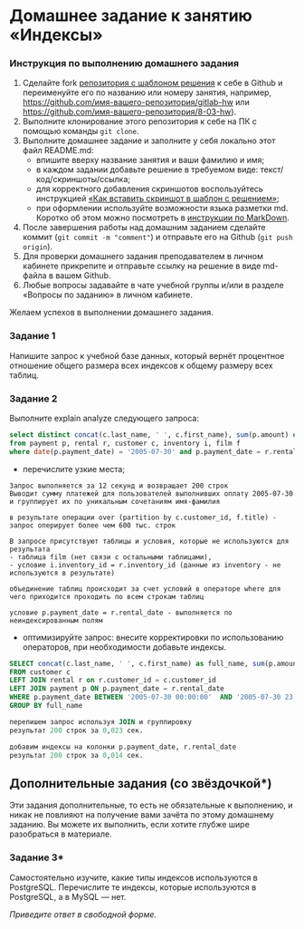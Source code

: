 # Домашнее задание к занятию «Индексы»

### Инструкция по выполнению домашнего задания

1. Сделайте fork [репозитория c шаблоном решения](https://github.com/netology-code/sys-pattern-homework) к себе в Github и переименуйте его по названию или номеру занятия, например, https://github.com/имя-вашего-репозитория/gitlab-hw или https://github.com/имя-вашего-репозитория/8-03-hw).
2. Выполните клонирование этого репозитория к себе на ПК с помощью команды `git clone`.
3. Выполните домашнее задание и заполните у себя локально этот файл README.md:
   - впишите вверху название занятия и ваши фамилию и имя;
   - в каждом задании добавьте решение в требуемом виде: текст/код/скриншоты/ссылка;
   - для корректного добавления скриншотов воспользуйтесь инструкцией [«Как вставить скриншот в шаблон с решением»](https://github.com/netology-code/sys-pattern-homework/blob/main/screen-instruction.md);
   - при оформлении используйте возможности языка разметки md. Коротко об этом можно посмотреть в [инструкции по MarkDown](https://github.com/netology-code/sys-pattern-homework/blob/main/md-instruction.md).
4. После завершения работы над домашним заданием сделайте коммит (`git commit -m "comment"`) и отправьте его на Github (`git push origin`).
5. Для проверки домашнего задания преподавателем в личном кабинете прикрепите и отправьте ссылку на решение в виде md-файла в вашем Github.
6. Любые вопросы задавайте в чате учебной группы и/или в разделе «Вопросы по заданию» в личном кабинете.

Желаем успехов в выполнении домашнего задания.

### Задание 1

Напишите запрос к учебной базе данных, который вернёт процентное отношение общего размера всех индексов к общему размеру всех таблиц.

### Задание 2

Выполните explain analyze следующего запроса:
```sql
select distinct concat(c.last_name, ' ', c.first_name), sum(p.amount) over (partition by c.customer_id, f.title)
from payment p, rental r, customer c, inventory i, film f
where date(p.payment_date) = '2005-07-30' and p.payment_date = r.rental_date and r.customer_id = c.customer_id and i.inventory_id = r.inventory_id
```
- перечислите узкие места;

```
Запрос выполняется за 12 секунд и возвращает 200 строк
Выводит сумму платежей для пользователей выполнивших оплату 2005-07-30 и группирует их по уникальным сочетаниям имя-фамилия

в результате операции over (partition by c.customer_id, f.title) - запрос оперирует более чем 600 тыс. строк

В запросе присутствуют таблицы и условия, которые не используются для результата
- таблица film (нет связи с остальными таблицами),
- условие i.inventory_id = r.inventory_id (данные из inventory - не используются в результате)

объединение таблиц происходит за счет условий в операторе where для чего приходится проходить по всем строкам таблиц

условие p.payment_date = r.rental_date - выполняется по неиндексированным полям

```
  
- оптимизируйте запрос: внесите корректировки по использованию операторов, при необходимости добавьте индексы.

```sql
SELECT concat(c.last_name, ' ', c.first_name) as full_name, sum(p.amount) as payments
FROM customer c 
LEFT JOIN rental r on r.customer_id = c.customer_id 
LEFT JOIN payment p ON p.payment_date = r.rental_date 
WHERE p.payment_date BETWEEN '2005-07-30 00:00:00'  AND '2005-07-30 23:59:59'
GROUP BY full_name

перепишем запрос используя JOIN и группировку
результат 200 строк за 0,023 сек.

добавим индексы на колонки p.payment_date, r.rental_date
результат 200 строк за 0,014 сек.
```

## Дополнительные задания (со звёздочкой*)
Эти задания дополнительные, то есть не обязательные к выполнению, и никак не повлияют на получение вами зачёта по этому домашнему заданию. Вы можете их выполнить, если хотите глубже шире разобраться в материале.

### Задание 3*

Самостоятельно изучите, какие типы индексов используются в PostgreSQL. Перечислите те индексы, которые используются в PostgreSQL, а в MySQL — нет.

*Приведите ответ в свободной форме.*
